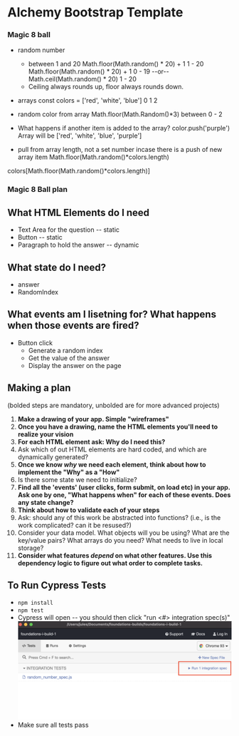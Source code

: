 # Alchemy Bootstrap Template

### Magic 8 ball
* random number
    * between 1 and 20
    Math.floor(Math.random() * 20) + 1
         1 - 20
    Math.floor(Math.random() * 20) + 1
        0 - 19
    --or--
    Math.ceil(Math.random() * 20)
     1 - 20
    * Ceiling always rounds up, floor always rounds down.

* arrays
const colors = ['red', 'white', 'blue']
                0         1       2

* random color from array
    Math.floor(Math.Random()*3)
        between 0 - 2

* What happens if another item is added to the array?
color.push('purple')
Array will be ['red', 'white', 'blue', 'purple']

* pull from array length, not a set number incase there is a push of new array item
Math.floor(Math.random()*colors.length)

colors[Math.floor(Math.random()*colors.length)]

###  Magic 8 Ball plan
## What HTML Elements do I need
* Text Area for the question -- static
* Button -- static
* Paragraph to hold the answer -- dynamic

## What state do I need?
* answer 
* RandomIndex

## What events am I lisetning for? What happens when those events are fired?
* Button click
    * Generate a random index
    * Get the value of the answer
    * Display the answer on the page

## Making a plan

(bolded steps are mandatory, unbolded are for more advanced projects)

1) **Make a drawing of your app. Simple "wireframes"**
2) **Once you have a drawing, name the HTML elements you'll need to realize your vision**
3) **For each HTML element ask: Why do I need this?**
4) Ask which of out HTML elements are hard coded, and which are dynamically generated?
5) **Once we know _why_ we need each element, think about how to implement the "Why" as a "How"**
6) Is there some state we need to initialize?
7) **Find all the 'events' (user clicks, form submit, on load etc) in your app. Ask one by one, "What happens when" for each of these events. Does any state change?**
8) **Think about how to validate each of your steps**
9) Ask: should any of this work be abstracted into functions? (i.e., is the work complicated? can it be resused?)
10) Consider your data model. What objects will you be using? What are the key/value pairs? What arrays do you need? What needs to live in local storage?
11) **Consider what features _depend_ on what other features. Use this dependency logic to figure out what order to complete tasks.**


## To Run Cypress Tests
* `npm install`
* `npm test`
* Cypress will open -- you should then click "run <#> integration spec(s)"
    ![](cypress.png)
* Make sure all tests pass